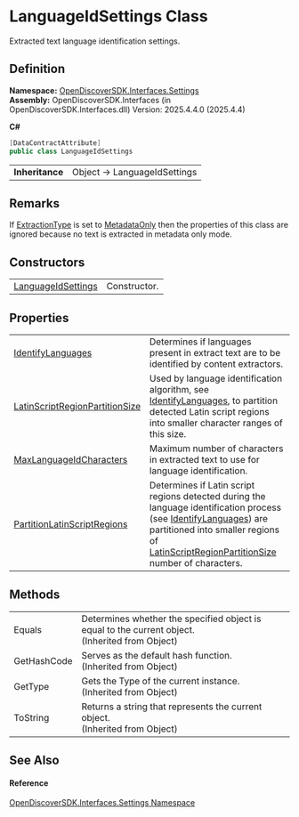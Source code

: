 # LanguageIdSettings Class


Extracted text language identification settings.



## Definition
**Namespace:** <a href="a1516a26-c3bc-5b32-80d1-92d32506d831">OpenDiscoverSDK.Interfaces.Settings</a>  
**Assembly:** OpenDiscoverSDK.Interfaces (in OpenDiscoverSDK.Interfaces.dll) Version: 2025.4.4.0 (2025.4.4)

**C#**
``` C#
[DataContractAttribute]
public class LanguageIdSettings
```

<table><tr><td><strong>Inheritance</strong></td><td>Object  →  LanguageIdSettings</td></tr>
</table>



## Remarks

If <a href="ab3ffa2a-75b2-4b19-57af-5c18921c9d68">ExtractionType</a> is set to <a href="7c5c2e3e-3fbb-2b71-9b82-3248062c5149">MetadataOnly</a> then the properties of this class are ignored because no text is extracted in metadata only mode.


## Constructors
<table>
<tr>
<td><a href="d45712ce-a1b7-42ae-35ab-62b3da9fca37">LanguageIdSettings</a></td>
<td>Constructor.</td></tr>
</table>

## Properties
<table>
<tr>
<td><a href="950462d6-20db-2c1e-674e-362ea7c8ee45">IdentifyLanguages</a></td>
<td>Determines if languages present in extract text are to be identified by content extractors.</td></tr>
<tr>
<td><a href="725e702d-71d3-8023-d553-ec65843f06de">LatinScriptRegionPartitionSize</a></td>
<td>Used by language identification algorithm, see <a href="950462d6-20db-2c1e-674e-362ea7c8ee45">IdentifyLanguages</a>, to partition detected Latin script regions into smaller character ranges of this size.</td></tr>
<tr>
<td><a href="cfd70668-634e-51df-812d-d14b3e5254fc">MaxLanguageIdCharacters</a></td>
<td>Maximum number of characters in extracted text to use for language identification.</td></tr>
<tr>
<td><a href="fa873d4b-4318-793a-fb1b-2070b94372b9">PartitionLatinScriptRegions</a></td>
<td>Determines if Latin script regions detected during the language identification process (see <a href="950462d6-20db-2c1e-674e-362ea7c8ee45">IdentifyLanguages</a>) are partitioned into smaller regions of <a href="725e702d-71d3-8023-d553-ec65843f06de">LatinScriptRegionPartitionSize</a> number of characters.</td></tr>
</table>

## Methods
<table>
<tr>
<td>Equals</td>
<td>Determines whether the specified object is equal to the current object.<br />(Inherited from Object)</td></tr>
<tr>
<td>GetHashCode</td>
<td>Serves as the default hash function.<br />(Inherited from Object)</td></tr>
<tr>
<td>GetType</td>
<td>Gets the Type of the current instance.<br />(Inherited from Object)</td></tr>
<tr>
<td>ToString</td>
<td>Returns a string that represents the current object.<br />(Inherited from Object)</td></tr>
</table>

## See Also


#### Reference
<a href="a1516a26-c3bc-5b32-80d1-92d32506d831">OpenDiscoverSDK.Interfaces.Settings Namespace</a>  
